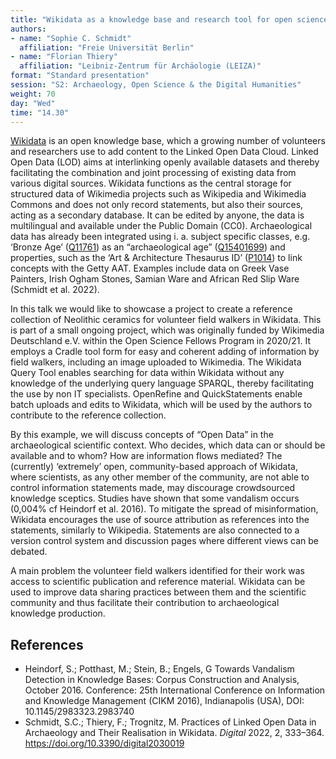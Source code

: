 ```yaml
---
title: "Wikidata as a knowledge base and research tool for open science in archaeology"
authors:
- name: "Sophie C. Schmidt"
  affiliation: "Freie Universität Berlin"
- name: "Florian Thiery"
  affiliation: "Leibniz-Zentrum für Archäologie (LEIZA)"
format: "Standard presentation"
session: "S2: Archaeology, Open Science & the Digital Humanities"
weight: 70
day: "Wed"
time: "14.30"
---
```


[Wikidata](https://www.wikidata.org) is an open knowledge base, which a growing number of volunteers and researchers use to add content to the Linked Open Data Cloud. Linked Open Data (LOD) aims at interlinking openly available datasets and thereby facilitating the combination and joint processing of existing data from various digital sources. Wikidata functions as the central storage for structured data of Wikimedia projects such as Wikipedia and Wikimedia Commons and does not only record statements, but also their sources, acting as a secondary database. It can be edited by anyone, the data is multilingual and available under the Public Domain (CC0).  Archaeological data has already been integrated using i. a. subject specific classes, e.g. ‘Bronze Age’ ([Q11761](https://www.wikidata.org/wiki/Q11761)) as an “archaeological age” ([Q15401699](https://www.wikidata.org/wiki/Q15401699)) and properties, such as the ‘Art & Architecture Thesaurus ID’ ([P1014](https://www.wikidata.org/wiki/Property:P1014)) to link concepts with the Getty AAT. Examples include data on Greek Vase Painters, Irish Ogham Stones, Samian Ware and African Red Slip Ware (Schmidt et al.  2022).

In this talk we would like to showcase a project to create a reference collection of Neolithic ceramics for volunteer field walkers in Wikidata. This is part of a small ongoing project, which was originally funded by Wikimedia Deutschland e.V. within the Open Science Fellows Program in 2020/21. It employs a Cradle tool form for easy and coherent adding of information by field walkers, including an image uploaded to Wikimedia. The Wikidata Query Tool enables searching for data within Wikidata without any knowledge of the underlying query language SPARQL, thereby facilitating the use by non IT specialists. OpenRefine and QuickStatements enable batch uploads and edits to Wikidata, which will be used by the authors to contribute to the reference collection.

By this example, we will discuss concepts of “Open Data” in the archaeological scientific context.  Who decides, which data can or should be available and to whom? How are information flows mediated? The (currently) ‘extremely’ open, community-based approach of Wikidata, where scientists, as any other member of the community, are not able to control information statements made, may discourage crowdsourced knowledge sceptics. Studies have shown that some vandalism occurs (0,004% cf Heindorf et al. 2016). To mitigate the spread of misinformation, Wikidata encourages the use of source attribution as references into the statements, similarly to Wikipedia. Statements are also connected to a version control system and discussion pages where different views can be debated.

A main problem the volunteer field walkers identified for their work was access to scientific publication and reference material. Wikidata can be used to improve data sharing practices between them and the scientific community and thus facilitate their contribution to archaeological knowledge production.

## References

* Heindorf, S.; Potthast, M.; Stein, B.; Engels, G Towards Vandalism Detection in Knowledge Bases: Corpus Construction and Analysis, October 2016. Conference: 25th International Conference on Information and Knowledge Management (CIKM 2016), Indianapolis (USA), DOI: 10.1145/2983323.2983740
* Schmidt, S.C.; Thiery, F.; Trognitz, M. Practices of Linked Open Data in Archaeology and Their Realisation in Wikidata. *Digital* 2022, 2, 333–364. https://doi.org/10.3390/digital2030019
